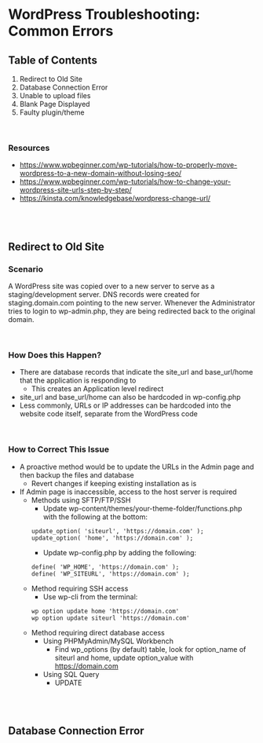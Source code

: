 # WordPress Troubleshooting: Common Errors

## Table of Contents
1. Redirect to Old Site
2. Database Connection Error
3. Unable to upload files
4. Blank Page Displayed
5. Faulty plugin/theme
<p><br>
</p>

### Resources

* https://www.wpbeginner.com/wp-tutorials/how-to-properly-move-wordpress-to-a-new-domain-without-losing-seo/
* https://www.wpbeginner.com/wp-tutorials/how-to-change-your-wordpress-site-urls-step-by-step/
* https://kinsta.com/knowledgebase/wordpress-change-url/
<p><br>
<br>
</p>

## Redirect to Old Site

### Scenario

A WordPress site was copied over to a new server to serve as a staging/development server. DNS records were created for staging.domain.com pointing to the new server. Whenever the Administrator tries to login to wp-admin.php, they are being redirected back to the original domain.
<p><br>
</p>

### How Does this Happen?

* There are database records that indicate the site_url and base_url/home that the application is responding to
  * This creates an Application level redirect
* site_url and base_url/home can also be hardcoded in wp-config.php
* Less commonly, URLs or IP addresses can be hardcoded into the website code itself, separate from the WordPress code
<p><br>
</p>

### How to Correct This Issue

* A proactive method would be to update the URLs in the Admin page and then backup the files and database
  * Revert changes if keeping existing installation as is
* If Admin page is inaccessible, access to the host server is required
  * Methods using SFTP/FTP/SSH
    * Update wp-content/themes/your-theme-folder/functions.php with the following at the bottom:
    ```
    update_option( 'siteurl', 'https://domain.com' );
    update_option( 'home', 'https://domain.com' );
    ```
    * Update wp-config.php by adding the following:
    ```
    define( 'WP_HOME', 'https://domain.com' );
    define( 'WP_SITEURL', 'https://domain.com' );
    ```
  * Method requiring SSH access
    * Use wp-cli from the terminal:
    ```
    wp option update home 'https://domain.com'
    wp option update siteurl 'https://domain.com'
    ```
  * Method requiring direct database access
    * Using PHPMyAdmin/MySQL Workbench
      * Find wp_options (by default) table, look for option_name of siteurl and home, update option_value with https://domain.com
    * Using SQL Query
      * UPDATE
<p><br>
<br>
</p>

## Database Connection Error
